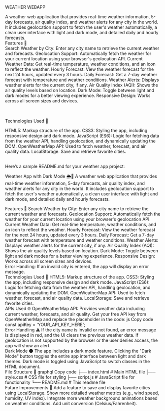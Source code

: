 WEATHER WEBAPP
<br>

A weather web application that provides real-time weather information, 5-day forecasts, air quality index, and weather alerts for any city in the world. It includes geolocation support to fetch the user's weather automatically, a clean user interface with light and dark mode, and detailed daily and hourly forecasts.
<br>
Features 🚀
<br>
Search Weather by City: Enter any city name to retrieve the current weather and forecasts.
Geolocation Support: Automatically fetch the weather for your current location using your browser's geolocation API.
Current Weather Data: Get real-time temperature, weather conditions, and an icon to reflect the weather.
Hourly Forecast: View the weather forecast for the next 24 hours, updated every 3 hours.
Daily Forecast: Get a 7-day weather forecast with temperature and weather conditions.
Weather Alerts: Displays weather alerts for the current city, if any.
Air Quality Index (AQI): Shows the air quality levels based on location.
Dark Mode: Toggle between light and dark modes for a better viewing experience.
Responsive Design: Works across all screen sizes and devices.

<br>
<br>
Technologies Used 🧰
<br>

HTML5: Markup structure of the app.
CSS3: Styling the app, including responsive design and dark mode.
JavaScript (ES6): Logic for fetching data from the weather API, handling geolocation, and dynamically updating the DOM.
OpenWeatherMap API: Used to fetch weather, forecast, and air quality data.
LocalStorage: Save and retrieve favorite cities.
<br>
<br>

Here’s a sample README.md for your weather app project:

Weather App with Dark Mode 🌦️🌙
A weather web application that provides real-time weather information, 5-day forecasts, air quality index, and weather alerts for any city in the world. It includes geolocation support to fetch the user's weather automatically, a clean user interface with light and dark mode, and detailed daily and hourly forecasts.

Features 🚀
Search Weather by City: Enter any city name to retrieve the current weather and forecasts.
Geolocation Support: Automatically fetch the weather for your current location using your browser's geolocation API.
Current Weather Data: Get real-time temperature, weather conditions, and an icon to reflect the weather.
Hourly Forecast: View the weather forecast for the next 24 hours, updated every 3 hours.
Daily Forecast: Get a 7-day weather forecast with temperature and weather conditions.
Weather Alerts: Displays weather alerts for the current city, if any.
Air Quality Index (AQI): Shows the air quality levels based on location.
Dark Mode: Toggle between light and dark modes for a better viewing experience.
Responsive Design: Works across all screen sizes and devices.
<br>
Error Handling: If an invalid city is entered, the app will display an error message.
<br>
Technologies Used 🧰
HTML5: Markup structure of the app.
CSS3: Styling the app, including responsive design and dark mode.
JavaScript (ES6): Logic for fetching data from the weather API, handling geolocation, and dynamically updating the DOM.
OpenWeatherMap API: Used to fetch weather, forecast, and air quality data.
LocalStorage: Save and retrieve favorite cities.
<br>
APIs Used 🌐
OpenWeatherMap API: Provides weather data including current weather, forecasts, and air quality.
Get your free API key from OpenWeatherMap and replace the placeholder in the code:
js
Copy code
const apiKey = 'YOUR_API_KEY_HERE';
<br>
Error Handling ⚠️
If the city name is invalid or not found, an error message is displayed in red, and the UI clears the previous weather data.
If geolocation is not supported by the browser or the user denies access, the app will show an alert.
<br>
Dark Mode 🌑
The app includes a dark mode feature. Clicking the "Dark Mode" button toggles the entire app interface between light and dark themes.
Dark mode is toggled using JavaScript to switch classes in the HTML document.
<br>
File Structure 📂
graphql
Copy code
├── index.html            # Main HTML file
├── style.css             # CSS file for styling
├── script.js             # JavaScript file for functionality
└── README.md             # This readme file
<br>
Future Improvements 🌱
Add a feature to save and display favorite cities using LocalStorage.
Show more detailed weather metrics (e.g., wind speed, humidity, UV index).
Integrate more weather background animations based on weather conditions.
Add unit conversion (Celsius/Fahrenheit).
